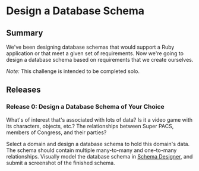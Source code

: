 # Design a Database Schema
 
## Summary 
We've been designing database schemas that would support a Ruby application or that meet a given set of requirements.  Now we're going to design a database schema based on requirements that we create ourselves.

*Note:* This challenge is intended to be completed solo.


## Releases
### Release 0:  Design a Database Schema of Your Choice
What's of interest that's associated with lots of data?  Is it a video game with its characters, objects, etc.?  The relationships between Super PACS, members of Congress, and their parties?  

Select a domain and design a database schema to hold this domain's data.  The schema should contain multiple many-to-many and one-to-many relationships.  Visually model the database schema in [Schema Designer][], and submit a screenshot of the finished schema.


[schema designer]: http://schemadesigner.devbootcamp.com/